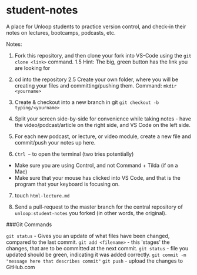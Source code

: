 # student-notes
A place for Unloop students to practice version control, and check-in their notes on lectures, bootcamps, podcasts, etc.

Notes:

1. Fork this repository, and then clone your fork into VS-Code using the `git clone <link>` command.
    1.5 Hint: The big, green button has the link you are looking for 
2. cd into the repository
2.5 Create your own folder, where you will be creating your files and committing/pushing them.
    Command: `mkdir <yourname>`
3. Create & checkout into a new branch in git 
    `git checkout -b typing/<yourname>`
    
4. Split your screen side-by-side for convenience while taking notes - have the video/podcast/article on the right side, and VS Code on the left side.
5. For each new podcast, or lecture, or video module, create a new file and commit/push your notes up here.

6. `Ctrl ~` to open the terminal (two tries potentially)
  - Make sure you are using Control, and not Command + Tilda (if on a Mac)
  - Make sure that your mouse has clicked into VS Code, and that is the program that your keyboard is focusing on. 
  
7. touch `html-lecture.md`

8. Send a pull-request to the master branch for the central repository of `unloop:student-notes` you forked (in other words, the original).

###Git Commands

`git status` - Gives you an update of what files have been changed, compared to the last commit.
`git add <filename>` - this 'stages' the changes, that are to be committed at the next commit.
`git status` - file you updated should be green, indicating it was added correctly. 
`git commit -m "message here that describes commit"`
`git push` - upload the changes to GitHub.com
